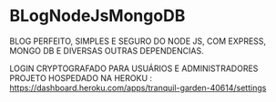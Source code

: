 # BLogNodeJsMongoDB

BLOG PERFEITO, SIMPLES E SEGURO DO NODE JS, COM EXPRESS, MONGO DB E DIVERSAS OUTRAS DEPENDENCIAS.

LOGIN CRYPTOGRAFADO PARA USUÁRIOS E ADMINISTRADORES
PROJETO HOSPEDADO NA HEROKU :  https://dashboard.heroku.com/apps/tranquil-garden-40614/settings


